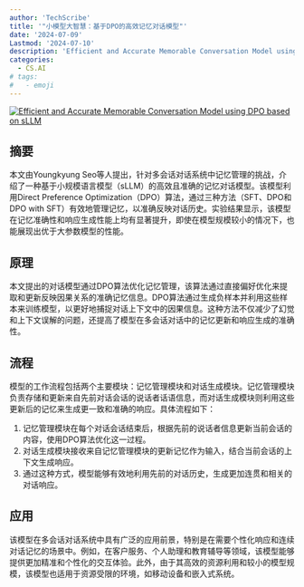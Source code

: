```yaml
---
author: 'TechScribe'
title: '"小模型大智慧：基于DPO的高效记忆对话模型"'
date: '2024-07-09'
Lastmod: '2024-07-10'
description: 'Efficient and Accurate Memorable Conversation Model using DPO based on sLLM'
categories:
  - CS.AI
# tags:
#   - emoji
---
```


[![Efficient and Accurate Memorable Conversation Model using DPO based on sLLM](https://arxiv-research-1301205113.cos.ap-guangzhou.myqcloud.com/images/2407.06537v1.pdf_0.jpg)](https://arxiv.org/abs/2407.06537v1)

## 摘要

本文由Youngkyung Seo等人提出，针对多会话对话系统中记忆管理的挑战，介绍了一种基于小规模语言模型（sLLM）的高效且准确的记忆对话模型。该模型利用Direct Preference Optimization（DPO）算法，通过三种方法（SFT、DPO和DPO with SFT）有效地管理记忆，以准确反映对话历史。实验结果显示，该模型在记忆准确性和响应生成性能上均有显著提升，即使在模型规模较小的情况下，也能展现出优于大参数模型的性能。<!--more-->

## 原理

本文提出的对话模型通过DPO算法优化记忆管理，该算法通过直接偏好优化来提取和更新反映因果关系的准确记忆信息。DPO算法通过生成负样本并利用这些样本来训练模型，以更好地捕捉对话上下文中的因果信息。这种方法不仅减少了幻觉和上下文误解的问题，还提高了模型在多会话对话中的记忆更新和响应生成的准确性。

## 流程

模型的工作流程包括两个主要模块：记忆管理模块和对话生成模块。记忆管理模块负责存储和更新来自先前对话会话的说话者话语信息，而对话生成模块则利用这些更新后的记忆来生成更一致和准确的响应。具体流程如下：
1. 记忆管理模块在每个对话会话结束后，根据先前的说话者信息更新当前会话的内容，使用DPO算法优化这一过程。
2. 对话生成模块接收来自记忆管理模块的更新记忆作为输入，结合当前会话的上下文生成响应。
3. 通过这种方式，模型能够有效地利用先前的对话历史，生成更加连贯和相关的对话响应。

## 应用

该模型在多会话对话系统中具有广泛的应用前景，特别是在需要个性化响应和连续对话记忆的场景中。例如，在客户服务、个人助理和教育辅导等领域，该模型能够提供更加精准和个性化的交互体验。此外，由于其高效的资源利用和较小的模型规模，该模型也适用于资源受限的环境，如移动设备和嵌入式系统。